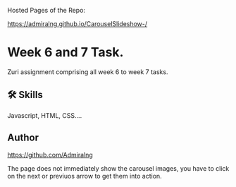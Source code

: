 Hosted Pages of the Repo:

https://admiralng.github.io/CarouselSlideshow-/


# Week 6 and 7 Task.

Zuri assignment comprising all week 6 to week 7 tasks.


## 🛠 Skills

Javascript, HTML, CSS....


## Author

https://github.com/Admiralng


The page does not immediately show the carousel images, you have to click on the next or previuos arrow to get them into action.
